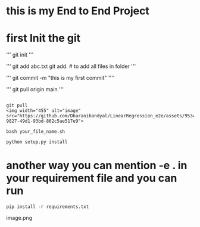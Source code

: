 # this is my End to End Project

# first Init the git
'''
git init
'''

'''
git add abc.txt
git add. # to add all files in folder
'''

'''
git commit -m "this is my first commit"
''''

'''
git pull origin main
'''
```

git pull
<img width="455" alt="image" src="https://github.com/Dharanihandyal/LinearRegression_e2e/assets/95348233/436ef73d-9827-49d1-93bd-862c5ae517e9">

```

```
bash your_file_name.sh
```

```
python setup.py install
```

# another way you can mention -e . in your requirement file and you can run

```
pip install -r requirements.txt
```

image.png

